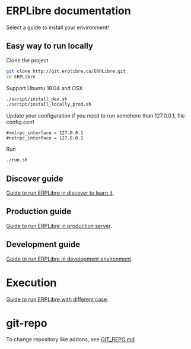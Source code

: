 # ERPLibre documentation
Select a guide to install your environment!

## Easy way to run locally
Clone the project
```bash
git clone http://git.erplibre.ca/ERPLibre.git
cd ERPLibre
```
Support Ubuntu 18.04 and OSX
```bash
./script/install_dev.sh
./script/install_locally_prod.sh
```
Update your configuration if you need to run somehere than 127.0.0.1, file config.conf
```
#xmlrpc_interface = 127.0.0.1
#netrpc_interface = 127.0.0.1
```
Run
```bash
./run.sh
```

## Discover guide
[Guide to run ERPLibre in discover to learn it](./doc/DISCOVER.md).

## Production guide
[Guide to run ERPLibre in production server](./doc/PRODUCTION.md).

## Development guide
[Guide to run ERPLibre in development environment](./doc/DEVELOPMENT.md).

# Execution
[Guide to run ERPLibre with different case](./doc/RUN.md).

# git-repo
To change repository like addons, see [GIT_REPO.md](doc/GIT_REPO.md)
